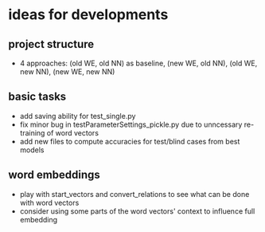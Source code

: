 # ideas for developments

## project structure

* 4 approaches: (old WE, old NN) as baseline, (new WE, old NN), (old WE, new NN), (new WE, new NN)

## basic tasks
* add saving ability for test_single.py
* fix minor bug in testParameterSettings_pickle.py due to unncessary re-training of word vectors
* add new files to compute accuracies for test/blind cases from best models

## word embeddings
* play with start_vectors and convert_relations to see what can be done with word vectors
* consider using some parts of the word vectors' context to influence full embedding
